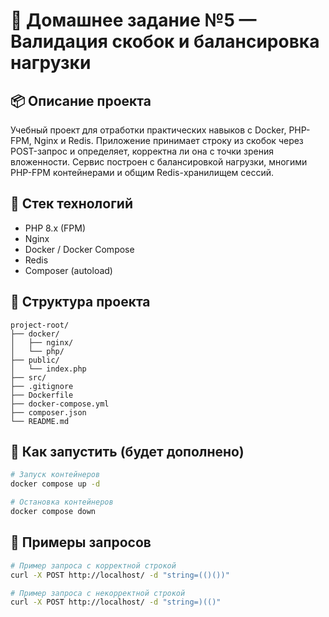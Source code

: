 # 🧹 Домашнее задание №5 — Валидация скобок и балансировка нагрузки

## 📦 Описание проекта

Учебный проект для отработки практических навыков с Docker, PHP-FPM, Nginx и Redis.
Приложение принимает строку из скобок через POST-запрос и определяет, корректна ли она с точки зрения вложенности.
Сервис построен с балансировкой нагрузки, многими PHP-FPM контейнерами и общим Redis-хранилищем сессий.

## 🧱 Стек технологий

* PHP 8.x (FPM)
* Nginx
* Docker / Docker Compose
* Redis
* Composer (autoload)

## 📁 Структура проекта

```
project-root/
├── docker/
│   ├── nginx/
│   └── php/
├── public/
│   └── index.php
├── src/
├── .gitignore
├── Dockerfile
├── docker-compose.yml
├── composer.json
└── README.md
```

## 🚀 Как запустить (будет дополнено)

```bash
# Запуск контейнеров
docker compose up -d

# Остановка контейнеров
docker compose down
```

## 🧪 Примеры запросов

```bash
# Пример запроса с корректной строкой
curl -X POST http://localhost/ -d "string=(()())"

# Пример запроса с некорректной строкой
curl -X POST http://localhost/ -d "string=)(()"
```
